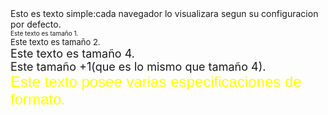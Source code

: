 <HTML>
<HEAD>
<TITLE>Ejemplo 4</TITLE>
</HEAD>
<BODY>
Esto es texto simple:cada navegador lo visualizara 
segun su configuracion por defecto. <BR>
<FONT SIZE="1"> Este texto es tamaño 
1.</FONT><BR>
<FONT SIZE="2"> Este texto es tamaño 
2.</FONT><BR>
<FONT SIZE="4"> Este texto es tamaño 
4.</FONT><BR>
<FONT SIZE="+1"> Este tamaño +1(que 
es lo mismo que tamaño 4).<FONT><BR>
<FONT FACE="Arial" SIZE="5"
COLOR="FFFF00"> Este texto posee varias 
especificaciones de formato.</FONT>
</BODY>
</HTML>
